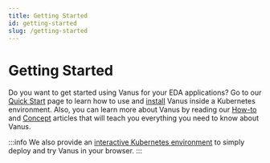 ```yaml
---
title: Getting Started
id: getting-started
slug: /getting-started
---
```


# Getting Started

Do you want to get started using Vanus for your EDA applications? Go to our [Quick Start](getting-started/quick-start)
page to learn how to use and [install](getting-started/installation) Vanus inside a Kubernetes environment. Also, you can
learn more about Vanus by reading our [How-to](how-to.md) and [Concept](introduction/concepts.md) articles that will teach you 
everything you need to know about Vanus.

:::info
We also provide an [interactive Kubernetes environment](https://play.linkall.com) to simply deploy and try Vanus in your browser.
:::